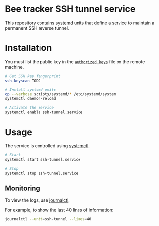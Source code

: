 # Bee tracker SSH tunnel service

This repository contains [systemd](https://systemd.io/) units that define a service to maintain a permanent SSH
reverse tunnel.

# Installation

You must list the public key in the [`authorized_keys`](https://www.ssh.com/academy/ssh/authorized-keys-file) file on the remote machine.

```bash
# Get SSH key fingerprint
ssh-keyscan TODO

# Install systemd units
cp --verbose scripts/systemd/* /etc/systemd/system
systemctl daemon-reload

# Activate the service
systemctl enable ssh-tunnel.service
```

# Usage

The service is controlled using [systemctl](https://www.freedesktop.org/software/systemd/man/latest/systemctl.html#).

```bash
# Start
systemctl start ssh-tunnel.service

# Stop
systemctl stop ssh-tunnel.service
```

## Monitoring

To view the logs, use [journalctl](https://www.freedesktop.org/software/systemd/man/latest/journalctl.html).

For example, to show the last 40 lines of information: 

```bash
journalctl --unit=ssh-tunnel --lines=40
```
